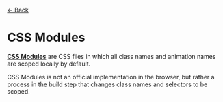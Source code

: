 [&larr; Back](./README.md)

# CSS Modules

[**CSS Modules**](https://github.com/css-modules/css-modules) are CSS files in which all class names and animation names are scoped locally by default.

CSS Modules is not an official implementation in the browser, but rather a process in the build step that changes class names and selectors to be scoped.
